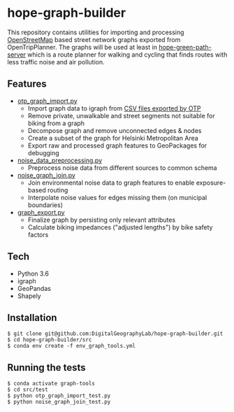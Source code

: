 # hope-graph-builder

This repository contains utilities for importing and processing [OpenStreetMap](https://www.openstreetmap.org/copyright) based street network graphs exported from OpenTripPlanner. The graphs will be used at least in [hope-green-path-server](https://github.com/DigitalGeographyLab/hope-green-path-server) which is a route planner for walking and cycling that finds routes with less traffic noise and air pollution. 

## Features
* [otp_graph_import.py](src/otp_graph_import/otp_graph_import.py)
    * Import graph data to igraph from [CSV files exported by OTP](https://github.com/DigitalGeographyLab/OpenTripPlanner/pull/1)
    * Remove private, unwalkable and street segments not suitable for biking from a graph
    * Decompose graph and remove unconnected edges & nodes
    * Create a subset of the graph for Helsinki Metropolitan Area
    * Export raw and processed graph features to GeoPackages for debugging
* [noise_data_preprocessing.py](src/noise_data_preprocessing/noise_data_preprocessing.py)
    * Preprocess noise data from different sources to common schema
* [noise_graph_join.py](src/noise_graph_join/noise_graph_join.py)
    * Join environmental noise data to graph features to enable exposure-based routing
    * Interpolate noise values for edges missing them (on municipal boundaries)
* [graph_export.py](src/graph_export/graph_export.py)
    * Finalize graph by persisting only relevant attributes
    * Calculate biking impedances ("adjusted lengths") by bike safety factors

## Tech
* Python 3.6
* igraph
* GeoPandas
* Shapely

## Installation
```
$ git clone git@github.com:DigitalGeographyLab/hope-graph-builder.git
$ cd hope-graph-builder/src
$ conda env create -f env_graph_tools.yml
```

## Running the tests
```
$ conda activate graph-tools
$ cd src/test
$ python otp_graph_import_test.py
$ python noise_graph_join_test.py
```
